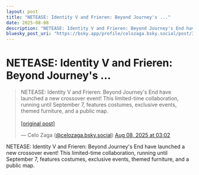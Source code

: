 ```yaml
---
layout: post
title: "NETEASE: Identity V and Frieren: Beyond Journey's ..."
date: 2025-08-08
description: "NETEASE: Identity V and Frieren: Beyond Journey's End have launched a new crossover event! This limited-time collaboration, running until September 7, f..."
bluesky_post_uri: "https://bsky.app/profile/celozaga.bsky.social/post/3lvubbqpici26"
---
```


<h1 class="bluesky-post-title">NETEASE: Identity V and Frieren: Beyond Journey's ...</h1>

<blockquote class="bluesky-embed" data-bluesky-uri="at://did:plc:lmh6rennptq77inaztnovw4b/app.bsky.feed.post/3lvubbqpici26" data-bluesky-embed-color-mode="system">
<p lang="">NETEASE: Identity V and Frieren: Beyond Journey's End have launched a new crossover event! This limited-time collaboration, running until September 7, features costumes, exclusive events, themed furniture, and a public map.<br><br><a href="https://bsky.app/profile/celozaga.bsky.social/post/3lvubbqpici26">[original post]</a></p>
&mdash; Celo Zaga (<a href="https://bsky.app/profile/did:plc:lmh6rennptq77inaztnovw4b?ref_src=embed">@celozaga.bsky.social</a>) <a href="https://bsky.app/profile/celozaga.bsky.social/post/3lvubbqpici26?ref_src=embed">Aug 08, 2025 at 03:02</a>
</blockquote>
<script async src="https://embed.bsky.app/static/embed.js" charset="utf-8"></script>

<p class="bluesky-post-description">NETEASE: Identity V and Frieren: Beyond Journey's End have launched a new crossover event! This limited-time collaboration, running until September 7, features costumes, exclusive events, themed furniture, and a public map.</p>
